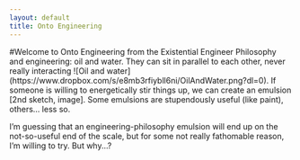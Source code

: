 ```yaml
---
layout: default
title: Onto Engineering
---
```

<div class="blurb">
        #Welcome to Onto Engineering from the Existential Engineer
        Philosophy and engineering: oil and water. They can sit in parallel to each other, never really interacting ![Oil and water](https://www.dropbox.com/s/e8mb3rfiybll6ni/OilAndWater.png?dl=0).
        If someone is willing to energetically stir things up, we can create an emulsion [2nd sketch, image]. Some emulsions are stupendously useful (like paint), others… less so.
        <p>I’m guessing that an engineering-philosophy emulsion will end up on the not-so-useful end of the scale, but for some not really fathomable reason, I’m willing to try. But why...?
</div><!-- /.blurb -->
